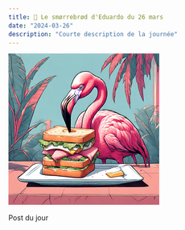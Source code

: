 ```yaml
---
title: 🥪 Le smørrebrød d'Eduardo du 26 mars
date: "2024-03-26"
description: "Courte description de la journée"
---
```


![Smorrebrod d'Eduardo](../smorrebrod_eduardo.png)

Post du jour

